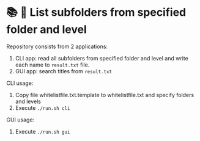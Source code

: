 # 📚 📝 List subfolders from specified folder and level
Repository consists from 2 applications:
1. CLI app: read all subfolders from specified folder and level and write each name to `result.txt` file.
2. GUI app: search titles from `result.txt`

CLI usage:
1. Copy file whitelistfile.txt.template to whitelistfile.txt and specify folders and levels
2. Execute `./run.sh cli`

GUI usage:
1. Execute `./run.sh gui`